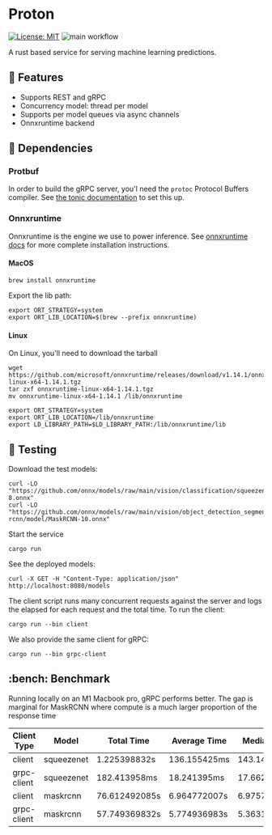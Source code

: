 # Proton

[![License: MIT](https://img.shields.io/badge/License-MIT-yellow.svg)](https://opensource.org/licenses/MIT)
![main workflow](https://github.com/martinabeleda/proton/actions/workflows/rust.yml/badge.svg)

A rust based service for serving machine learning predictions.

## :pencil: Features

- Supports REST and gRPC
- Concurrency model: thread per model
- Supports per model queues via async channels
- Onnxruntime backend

## :construction: Dependencies

### Protbuf

In order to build the gRPC server, you'l need the `protoc` Protocol Buffers compiler. See [the tonic documentation](https://github.com/hyperium/tonic#dependencies) to set this up.

### Onnxruntime

Onnxruntime is the engine we use to power inference. See [onnxruntime docs](https://onnxruntime.ai/index.html#getStartedTable) for more complete installation instructions.

#### MacOS

```shell
brew install onnxruntime
```

Export the lib path:

```shell
export ORT_STRATEGY=system
export ORT_LIB_LOCATION=$(brew --prefix onnxruntime)
```

#### Linux

On Linux, you'll need to download the tarball

```shell
wget https://github.com/microsoft/onnxruntime/releases/download/v1.14.1/onnxruntime-linux-x64-1.14.1.tgz
tar zxf onnxruntime-linux-x64-1.14.1.tgz
mv onnxruntime-linux-x64-1.14.1 /lib/onnxruntime
```

```shell
export ORT_STRATEGY=system
export ORT_LIB_LOCATION=/lib/onnxruntime
export LD_LIBRARY_PATH=$LD_LIBRARY_PATH:/lib/onnxruntime/lib
```

## :test_tube: Testing

Download the test models:

```shell
curl -LO "https://github.com/onnx/models/raw/main/vision/classification/squeezenet/model/squeezenet1.0-8.onnx"
curl -LO "https://github.com/onnx/models/raw/main/vision/object_detection_segmentation/mask-rcnn/model/MaskRCNN-10.onnx"
```

Start the service

```shell
cargo run
```

See the deployed models:

```shell
curl -X GET -H "Content-Type: application/json" http://localhost:8080/models
```

The client script runs many concurrent requests against the server and logs the elapsed for each
request and the total time. To run the client:

```shell
cargo run --bin client
```

We also provide the same client for gRPC:

```shell
cargo run --bin grpc-client
```

## :bench: Benchmark

Running locally on an M1 Macbook pro, gRPC performs better. The gap is marginal for MaskRCNN where compute
is a much larger proportion of the response time

| Client Type | Model      | Total Time    | Average Time | Median Time  | p95 Time      | p99 Time      |
| ----------- | ---------- | ------------- | ------------ | ------------ | ------------- | ------------- |
| client      | squeezenet | 1.225398832s  | 136.155425ms | 143.143708ms | 198.443083ms  | 198.443083ms  |
| grpc-client | squeezenet | 182.413958ms  | 18.241395ms  | 17.662917ms  | 20.213208ms   | 20.213208ms   |
| client      | maskrcnn   | 76.612492085s | 6.964772007s | 6.975712042s | 11.401473875s | 12.505639542s |
| grpc-client | maskrcnn   | 57.749369832s | 5.774936983s | 5.363160166s | 10.23204925s  | 10.23204925s  |
